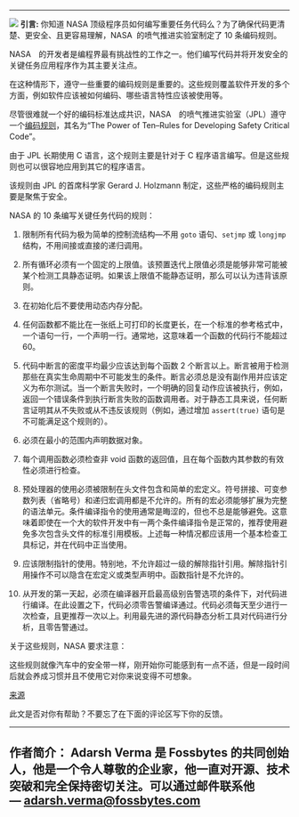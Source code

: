----

![](http://upload-images.jianshu.io/upload_images/2489863-791757ae6bd313e6.png?imageMogr2/auto-orient/strip%7CimageView2/2/w/1240)
**引言:** 你知道 NASA 顶级程序员如何编写重要任务代码么？为了确保代码更清楚、更安全、且更容易理解，NASA  的喷气推进实验室制定了 10 条编码规则。

NASA　的开发者是编程界最有挑战性的工作之一。他们编写代码并将开发安全的关键任务应用程序作为其主要关注点。

在这种情形下，遵守一些重要的编码规则是重要的。这些规则覆盖软件开发的多个方面，例如软件应该被如何编码、哪些语言特性应该被使用等。

尽管很难就一个好的编码标准达成共识，NASA　的喷气推进实验室（JPL）遵守一个[编码规则](http://pixelscommander.com/wp-content/uploads/2014/12/P10.pdf)，其名为“The Power of Ten–Rules for Developing Safety Critical Code”。

由于 JPL 长期使用 C 语言，这个规则主要是针对于 C 程序语言编写。但是这些规则也可以很容地应用到其它的程序语言。

该规则由 JPL 的首席科学家 Gerard J. Holzmann 制定，这些严格的编码规则主要是聚焦于安全。

NASA 的 10 条编写关键任务代码的规则：
1. 限制所有代码为极为简单的控制流结构—不用 `goto` 语句、`setjmp` 或 `longjmp` 结构，不用间接或直接的递归调用。

2. 所有循环必须有一个固定的上限值。该预置迭代上限值必须是能够非常可能被某个检测工具静态证明。如果该上限值不能静态证明，那么可以认为违背该原则。

3. 在初始化后不要使用动态内存分配。

4. 任何函数都不能比在一张纸上可打印的长度更长，在一个标准的参考格式中，一个语句一行，一个声明一行。通常地，这意味着一个函数的代码行不能超过 60。

5. 代码中断言的密度平均最少应该达到每个函数 2 个断言以上。断言被用于检测那些在真实生命周期中不可能发生的条件。断言必须总是没有副作用并应该定义为布尔测试。当一个断言失败时，一个明确的回复动作应该被执行，例如，返回一个错误条件到执行断言失败的函数调用者。对于静态工具来说，任何断言证明其从不失败或从不违反该规则（例如，通过增加 `assert(true)` 语句是不可能满足这个规则的）。

6. 必须在最小的范围内声明数据对象。

7. 每个调用函数必须检查非 void 函数的返回值，且在每个函数内其参数的有效性必须进行检查。

8. 预处理器的使用必须被限制在头文件包含和简单的宏定义。符号拼接、可变参数列表（省略号）和递归宏调用都是不允许的。所有的宏必须能够扩展为完整的语法单元。条件编译指令的使用通常是晦涩的，但也不总是能够避免。这意味着即使在一个大的软件开发中有一两个条件编译指令是正常的，推荐使用避免多次包含头文件的标准引用模板。上述每一种情况都应该用一个基本检查工具标记，并在代码中正当使用。

9. 应该限制指针的使用。特别地，不允许超过一级的解除指针引用。解除指针引用操作不可以隐含在宏定义或类型声明中。函数指针是不允许的。

10. 从开发的第一天起，必须在编译器开启最高级别告警选项的条件下，对代码进行编译。在此设置之下，代码必须零告警编译通过。代码必须每天至少进行一次检查，且更推荐一次以上。利用最先进的源代码静态分析工具对代码进行分析，且零告警通过。

关于这些规则，NASA 要求注意：

这些规则就像汽车中的安全带一样，刚开始你可能感到有一点不适，但是一段时间后就会养成习惯并且不使用它对你来说变得不可想象。

[来源](http://pixelscommander.com/wp-content/uploads/2014/12/P10.pdf)

此文是否对你有帮助？不要忘了在下面的评论区写下你的反馈。

---
作者简介：
Adarsh Verma 是 Fossbytes 的共同创始人，他是一个令人尊敬的企业家，他一直对开源、技术突破和完全保持密切关注。可以通过邮件联系他  — [adarsh.verma@fossbytes.com](mailto:adarsh.verma@fossbytes.com)
---
